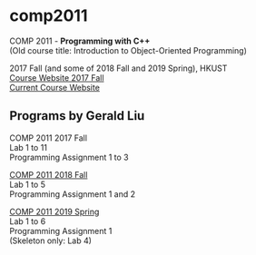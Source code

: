 # comp2011

COMP 2011 -	**Programming with C++**  
(Old course title: Introduction to Object-Oriented Programming)  

2017 Fall (and some of 2018 Fall and 2019 Spring), HKUST  
[Course Website 2017 Fall](https://course.cse.ust.hk/comp2011_2017F)  
[Current Course Website](https://course.cse.ust.hk/comp2011)

## Programs by Gerald Liu
COMP 2011 2017 Fall  
Lab 1 to 11  
Programming Assignment 1 to 3

[COMP 2011 2018 Fall](https://github.com/gerald-liu/comp2011/tree/master/2018Fall)  
Lab 1 to 5  
Programming Assignment 1 and 2

[COMP 2011 2019 Spring](https://github.com/gerald-liu/comp2011/tree/master/2019Spring)  
Lab 1 to 6  
Programming Assignment 1  
(Skeleton only: Lab 4)
